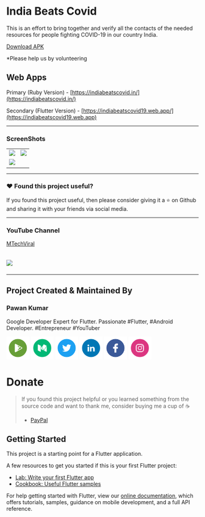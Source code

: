 # India Beats Covid

This is an effort to bring together and verify all the contacts of the needed resources for people fighting COVID-19 in our country India.

[Download APK](https://drive.google.com/file/d/15aZfW8lyAkq1yWi8pCWWMQDf97l3gdMn/view?usp=sharing)

\*Please help us by volunteering

## Web Apps

Primary (Ruby Version) - [https://indiabeatscovid.in/](https://indiabeatscovid.in/)

Secondary (Flutter Version) - [https://indiabeatscovid19.web.app/](https://indiabeatscovid19.web.app)

---

### ScreenShots

|                                                           |                                                           |
| --------------------------------------------------------- | --------------------------------------------------------- |
| <img src="https://i.imgur.com/HimBii2.png"  width="300"/> | <img src="https://i.imgur.com/7sGQhyW.png"  width="300"/> |
| <img src="https://i.imgur.com/m0errKS.png" width="300"/>  |

---

### :heart: Found this project useful?

If you found this project useful, then please consider giving it a :star: on Github and sharing it with your friends via social media.

---

### YouTube Channel

[MTechViral](https://www.youtube.com/mtechviral)

## <a href="https://www.buymeacoffee.com/mtechviral"><img src="https://img.buymeacoffee.com/button-api/?text=Buy me a pizza&emoji=🍕&slug=mtechviral&button_colour=BD5FFF&font_colour=ffffff&font_family=Poppins&outline_colour=000000&coffee_colour=FFDD00"></a>

---

## Project Created & Maintained By

### Pawan Kumar

Google Developer Expert for Flutter. Passionate #Flutter, #Android Developer. #Entrepreneur #YouTuber

<a href="https://play.google.com/store/apps/dev?id=7703305844118303242&hl=en"><img src="https://github.com/aritraroy/social-icons/blob/master/play-store-icon.png?raw=true" width="60"></a> <a href="https://medium.com/@imthepk"><img src="https://github.com/aritraroy/social-icons/blob/master/medium-icon.png?raw=true" width="60"></a>
<a href="https://twitter.com/imthepk"><img src="https://github.com/aritraroy/social-icons/blob/master/twitter-icon.png?raw=true" width="60"></a>
<a href="https://linkedin.com/in/imthepk"><img src="https://github.com/aritraroy/social-icons/blob/master/linkedin-icon.png?raw=true" width="60"></a>
<a href="https://facebook.com/imthepk"><img src="https://github.com/aritraroy/social-icons/blob/master/facebook-icon.png?raw=true" width="60"></a>
<a href="https://instagram.com/codepur_ka_superhero"><img src="https://github.com/aritraroy/social-icons/blob/master/instagram-icon.png?raw=true" width="60"></a>

# Donate

> If you found this project helpful or you learned something from the source code and want to thank me, consider buying me a cup of :coffee:
>
> - [PayPal](https://www.paypal.me/imthepk/)

## Getting Started

This project is a starting point for a Flutter application.

A few resources to get you started if this is your first Flutter project:

- [Lab: Write your first Flutter app](https://flutter.dev/docs/get-started/codelab)
- [Cookbook: Useful Flutter samples](https://flutter.dev/docs/cookbook)

For help getting started with Flutter, view our
[online documentation](https://flutter.dev/docs), which offers tutorials,
samples, guidance on mobile development, and a full API reference.
